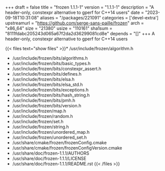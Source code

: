 +++
draft = false
title = "frozen 1.1.1-1"
version = "1.1.1-1"
description = "A header-only, constexpr alternative to gperf for C++14 users"
date = "2023-09-18T10:31:08"
aliases = "/packages/221091"
categories = ['devel-extra']
upstreamurl = "https://github.com/serge-sans-paille/frozen"
arch = "x86_64"
size = "21380"
usize = "110161"
sha1sum = "8111fdabc205243d065a67f2da2d36299081cd8e"
depends = "[]"
+++
A header-only, constexpr alternative to gperf for C++14 users

{{< files text="show files" >}}* /usr/include/frozen/algorithm.h
* /usr/include/frozen/bits/algorithms.h
* /usr/include/frozen/bits/basic_types.h
* /usr/include/frozen/bits/constexpr_assert.h
* /usr/include/frozen/bits/defines.h
* /usr/include/frozen/bits/elsa.h
* /usr/include/frozen/bits/elsa_std.h
* /usr/include/frozen/bits/exceptions.h
* /usr/include/frozen/bits/hash_string.h
* /usr/include/frozen/bits/pmh.h
* /usr/include/frozen/bits/version.h
* /usr/include/frozen/map.h
* /usr/include/frozen/random.h
* /usr/include/frozen/set.h
* /usr/include/frozen/string.h
* /usr/include/frozen/unordered_map.h
* /usr/include/frozen/unordered_set.h
* /usr/share/cmake/frozen/frozenConfig.cmake
* /usr/share/cmake/frozen/frozenConfigVersion.cmake
* /usr/share/doc/frozen-1.1.1/AUTHORS
* /usr/share/doc/frozen-1.1.1/LICENSE
* /usr/share/doc/frozen-1.1.1/README.rst
{{< /files >}}